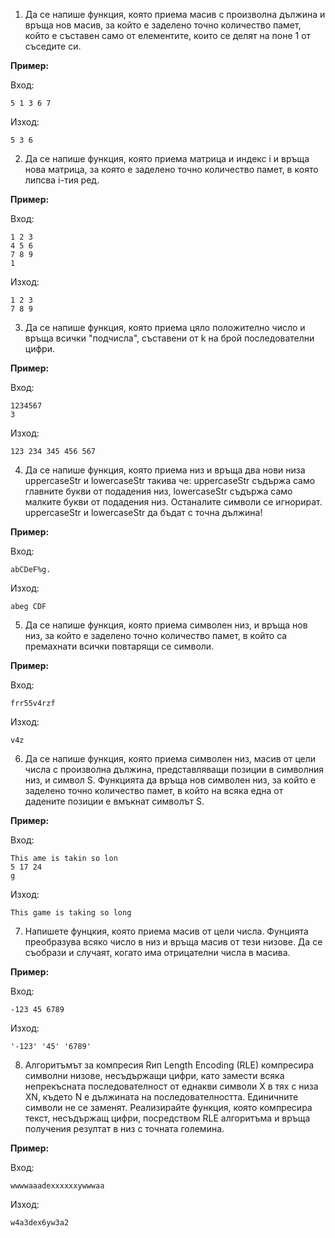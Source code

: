 1. Да се напише функция, която приема масив с произволна дължина и връща 
нов масив, за който е заделено точно количество памет, който е 
съставен само от елементите, които се делят на поне 1 от съседите си. 

**Пример:**

Вход:
```
5 1 3 6 7
```

Изход:
```
5 3 6
```

2. Да се напише функция, която приема матрица и индекс i и връща нова 
матрица, за която е заделено точно количество памет, в която липсва 
i-тия ред. 

**Пример:**

Вход:
```
1 2 3 
4 5 6
7 8 9
1
```

Изход:
```
1 2 3 
7 8 9
```


3. Да се напише функция, която приема цяло положително число и връща всички "подчисла", съставени от k на брой последователни цифри.

**Пример:**

Вход:
```
1234567
3
```

Изход:
```
123 234 345 456 567
```

4. Да се напише функция, която приема низ и връща два нови низа 
uppercaseStr и lowercaseStr такива че: uppercaseStr съдържа само главните 
букви от подадения низ, lowercaseStr съдържа само малките букви от 
подадения низ. Останалите символи се игнорират. uppercaseStr и lowercaseStr да бъдат с 
точна дължина! 

**Пример:**

Вход:
```
abCDeF%g.
```

Изход:
```
abeg CDF
```

5. Да се напише функция, която приема символен низ, и връща нов низ, за 
който е заделено точно количество памет, в който са премахнати 
всички повтарящи се символи. 

**Пример:**

Вход:
```
frr55v4rzf
```

Изход:
```
v4z
```

6. Да се напише функция, която приема символен низ, масив от цели числа с произволна дължина, представляващи позиции в символния низ, и символ S. Функцията да връща нов символен низ, за който е заделено точно количество памет, в който на всяка една от дадените позиции е вмъкнат символът S.

**Пример:**

Вход:
```
This ame is takin so lon
5 17 24
g
```
Изход:
```
This game is taking so long
```

7. Напишете фунцкия, която приема масив от цели числа. Фунцията 
преобразува всяко число в низ и връща масив от тези низове. Да се 
съобрази и случаят, когато има отрицателни числа в масива. 

**Пример:**

Вход:
```
-123 45 6789
```
Изход:
```
'-123' '45' '6789'
```

8. Алгоритъмът за компресия Rип Length Encoding (RLE) компресира символни 
низове, несъдържащи цифри, като замести всяка непрекъсната 
последователност от еднакви символи X в тях с низа XN, където N е 
дължината на последователността. Единичните символи не се заменят. Реализирайте функция, която компресира текст, 
несъдържащ цифри, посредством RLE алгоритъма и връща получения 
резултат в низ с точната големина.

**Пример:**

Вход:
```
wwwwaaadexxxxxxywwwaa
```
Изход:
```
w4a3dex6yw3a2
```
